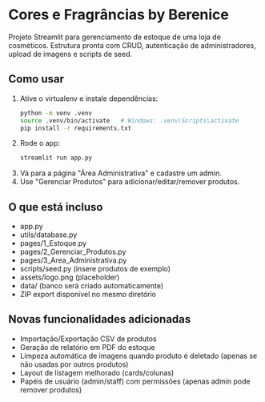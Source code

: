 # Cores e Fragrâncias by Berenice

Projeto Streamlit para gerenciamento de estoque de uma loja de cosméticos.
Estrutura pronta com CRUD, autenticação de administradores, upload de imagens e scripts de seed.

## Como usar
1. Ative o virtualenv e instale dependências:
   ```bash
   python -m venv .venv
   source .venv/bin/activate   # Windows: .venv\Scripts\activate
   pip install -r requirements.txt
   ```
2. Rode o app:
   ```bash
   streamlit run app.py
   ```
3. Vá para a página "Área Administrativa" e cadastre um admin.
4. Use "Gerenciar Produtos" para adicionar/editar/remover produtos.

## O que está incluso
- app.py
- utils/database.py
- pages/1_Estoque.py
- pages/2_Gerenciar_Produtos.py
- pages/3_Area_Administrativa.py
- scripts/seed.py (insere produtos de exemplo)
- assets/logo.png (placeholder)
- data/ (banco será criado automaticamente)
- ZIP export disponível no mesmo diretório


## Novas funcionalidades adicionadas

- Importação/Exportação CSV de produtos
- Geração de relatório em PDF do estoque
- Limpeza automática de imagens quando produto é deletado (apenas se não usadas por outros produtos)
- Layout de listagem melhorado (cards/colunas)
- Papéis de usuário (admin/staff) com permissões (apenas admin pode remover produtos)
